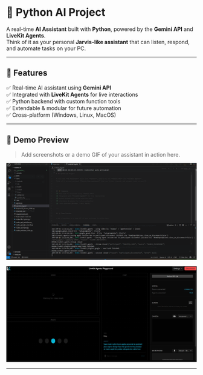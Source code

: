 # 🧠 Python AI Project

A real-time **AI Assistant** built with **Python**, powered by the **Gemini API** and **LiveKit Agents**.  
Think of it as your personal **Jarvis-like assistant** that can listen, respond, and automate tasks on your PC.

---

## 🌟 Features
✅ Real-time AI assistant using **Gemini API**  
✅ Integrated with **LiveKit Agents** for live interactions  
✅ Python backend with custom function tools  
✅ Extendable & modular for future automation  
✅ Cross-platform (Windows, Linux, MacOS)  

---

## 📸 Demo Preview

> Add screenshots or a demo GIF of your assistant in action here.

<p align="center">
  <img src="https://github.com/Igsankya24/python-Ai-Project/blob/main/Screenshots/Screenshot%202025-09-01%20131942.png" width="700" alt="Demo Screenshot">
</p>
<p align="center">
  <img src="https://github.com/Igsankya24/python-Ai-Project/blob/main/Screenshots/Screenshot_1-9-2025_13190_agents-playground.livekit.io.jpeg" width="700" alt="Demo Screenshot">
</p>


---
